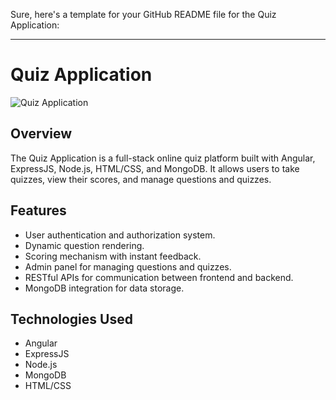 Sure, here's a template for your GitHub README file for the Quiz Application:

---

# Quiz Application

![Quiz Application](demo.gif)

## Overview

The Quiz Application is a full-stack online quiz platform built with Angular, ExpressJS, Node.js, HTML/CSS, and MongoDB. It allows users to take quizzes, view their scores, and manage questions and quizzes.

## Features

- User authentication and authorization system.
- Dynamic question rendering.
- Scoring mechanism with instant feedback.
- Admin panel for managing questions and quizzes.
- RESTful APIs for communication between frontend and backend.
- MongoDB integration for data storage.

## Technologies Used

- Angular
- ExpressJS
- Node.js
- MongoDB
- HTML/CSS
